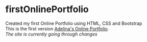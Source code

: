 # firstOnlinePortfolio
Created my first Online Portfolio using HTML, CSS and Bootstrap
<br>
This is the first version [Adelina's Online Portfolio]([https://pages.github.com/](https://tabbytadi.github.io/firstOnlinePortfolio/)).
<br>
*The site is currently going through changes*

